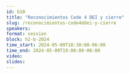 ```yaml
---
id: b10
title: "Reconocimientos Code 4 DEI y cierre"
slug: /reconocimientos-code4ddei-y-cierre
speakers:
format: session
block: h2-b-2024
time_start: 2024-05-09T18:30:00-06:00
time_end: 2024-05-09T19:00:00-06:00
video:
slides:
---
```

